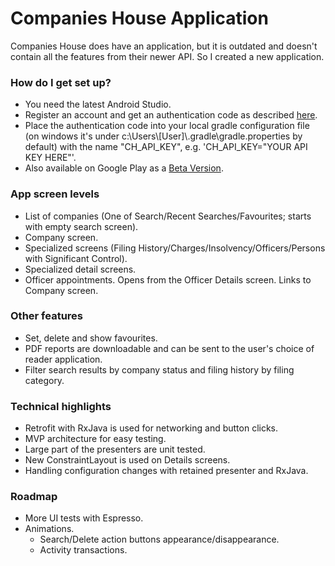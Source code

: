 # Companies House Application #

Companies House does have an application, but it is outdated and doesn't contain all the features from their newer API. So I created a new application.

### How do I get set up? ###

* You need the latest Android Studio.
* Register an account and get an authentication code as described [here](https://developer.companieshouse.gov.uk/api/docs/index/gettingStarted.html).
* Place the authentication code into your local gradle configuration file (on windows it's under c:\Users\\[User]\\.gradle\gradle.properties by default) with the name
"CH_API_KEY", e.g. 'CH_API_KEY="YOUR API KEY HERE"'.
* Also available on Google Play as a [Beta Version](play.google.com/apps/testing/com.babestudios.companyinfouk).

### App screen levels ###

* List of companies (One of Search/Recent Searches/Favourites; starts with empty search screen).
* Company screen.
* Specialized screens (Filing History/Charges/Insolvency/Officers/Persons with Significant Control).
* Specialized detail screens.
* Officer appointments. Opens from the Officer Details screen. Links to Company screen.

### Other features ###

* Set, delete and show favourites.
* PDF reports are downloadable and can be sent to the user's choice of reader application.
* Filter search results by company status and filing history by filing category.

### Technical highlights ###

* Retrofit with RxJava is used for networking and button clicks.
* MVP architecture for easy testing.
* Large part of the presenters are unit tested.
* New ConstraintLayout is used on Details screens.
* Handling configuration changes with retained presenter and RxJava.

### Roadmap ###

* More UI tests with Espresso.
* Animations.
    * Search/Delete action buttons appearance/disappearance.
    * Activity transactions.